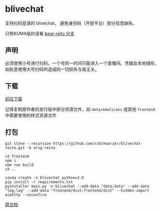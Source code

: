 # blivechat

支持扫码登录的 blivechat， 避免身份码（开放平台）部分信息缺失。

只熊KUMA版的请看 [bear-reito 分支](https://github.com/cnSchwarzer/blivechat-reito/tree/bear-reito)

## 声明

必须使用小号进行扫码，一个号同一时间只能进入一个直播间。凭据会本地储存，如执意使用大号扫码所造成的一切损失与我无关。

## 下载

[前往下载](https://github.com/cnSchwarzer/blivechat-reito/releases/tag/orig)

记得复制原作者的发行版中部分资源文件，如 `data/emoticons` 或其他 `frontend` 中需要使用的样式资源文件

## 打包

```shell
git clone --recursive https://github.com/cnSchwarzer/blivechat-reito.git -b orig-reito

cd frontend
npm i
npm run build
cd ..

conda create -n blivechat python=3.9
pip install -r requirements.txt
pyinstaller main.py -n blivechat --add-data "data;data" --add-data "log;log" --add-data "frontend/dist;frontend/dist" --hidden-import aiohttp --noconfirm
```

[原文档](https://github.com/xfgryujk/blivechat/blob/dev/README.md)
